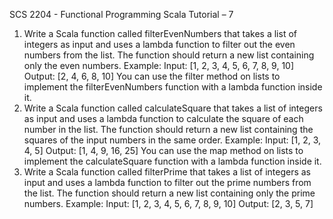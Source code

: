 SCS 2204 - Functional Programming
Scala Tutorial – 7
1. Write a Scala function called filterEvenNumbers that takes a list of integers as input and uses a
lambda function to filter out the even numbers from the list. The function should return a new
list containing only the even numbers.
Example:
Input: [1, 2, 3, 4, 5, 6, 7, 8, 9, 10]
Output: [2, 4, 6, 8, 10]
You can use the filter method on lists to implement the filterEvenNumbers function with a
lambda function inside it.
2. Write a Scala function called calculateSquare that takes a list of integers as input and uses a
lambda function to calculate the square of each number in the list. The function should return a
new list containing the squares of the input numbers in the same order.
Example:
Input: [1, 2, 3, 4, 5]
Output: [1, 4, 9, 16, 25]
You can use the map method on lists to implement the calculateSquare function with a lambda
function inside it.
3. Write a Scala function called filterPrime that takes a list of integers as input and uses a lambda
function to filter out the prime numbers from the list. The function should return a new list
containing only the prime numbers.
Example:
Input: [1, 2, 3, 4, 5, 6, 7, 8, 9, 10]
Output: [2, 3, 5, 7]
